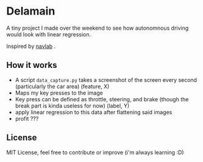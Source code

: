 # Delamain
A tiny project I made over the weekend to see how autonomnous driving would look with linear regression.

Inspired by [navlab](https://en.wikipedia.org/wiki/Navlab) .

## How it works
- A script `data_capture.py` takes a screenshot of the screen every second (particularly the car area) (feature, X)
- Maps my key presses to the image
- Key press can be defined as throttle, steering, and brake (though the break part is kinda useless for now) (label, Y)
- apply linear regression to this data after flattening said images
- profit ???

## License
MIT License, feel free to contribute or improve (i'm always learning :D)
